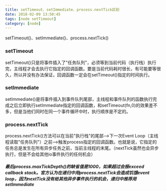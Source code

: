 ```yaml
---
title: setTimeout、setImmediate、process.nextTick区别
date: 2018-02-09 13:50:45
tags: [node setTimeout]
category: [node]
---
```

setTimeout()、setImmediate()、process.nextTick()
### setTimeout
setTimeout()只是将事件插入了"任务队列"，必须等到当前代码（执行栈）执行完，主线程才会去执行它指定的回调函数。要是当前代码耗时很长，有可能要等很久，所以并没有办法保证，回调函数一定会在setTimeout()指定的时间执行。
### setImmediate
setImmediate()是将事件插入到事件队列尾部，主线程和事件队列的函数执行完成之后立即执行setImmediate指定的回调函数，和setTimeout(fn,0)的效果差不多，但是当他们同时在同一个事件循环中时，执行顺序是不定的。
### process.nextTick
process.nextTick()方法可以在当前"执行栈"的尾部-->下一次Event Loop（主线程读取"任务队列"）之前-->触发process指定的回调函数。也就是说，它指定的任务总是发生在所有异步任务之前，当前主线程的末尾。（nextTick虽然也会异步执行，但是不会给其他io事件执行的任何机会）
 
##### 最后process.maxTickDepth()的缺省值是1000，如果超过会报exceed callback stack。官方认为在递归中用process.nextTick会造成饥饿event loop，因为nextTick没有给其他异步事件执行的机会，递归中推荐用setImmediate